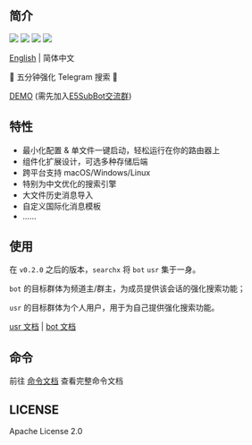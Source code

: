 ## 简介

![](https://img.shields.io/github/go-mod/go-version/iyear/searchx?style=flat-square)
![](https://img.shields.io/github/license/iyear/searchx?style=flat-square)
![](https://img.shields.io/github/v/release/iyear/searchx?color=red&style=flat-square)
![](https://img.shields.io/github/last-commit/iyear/searchx?style=flat-square)

[English](README.md) | 简体中文

🔎 五分钟强化 Telegram 搜索 🚀

[DEMO](https://t.me/e5subs_bot) (需先加入[E5SubBot交流群](https://t.me/e5subbot))

## 特性

- 最小化配置 & 单文件一键启动，轻松运行在你的路由器上
- 组件化扩展设计，可选多种存储后端
- 跨平台支持 macOS/Windows/Linux
- 特别为中文优化的搜索引擎
- 大文件历史消息导入
- 自定义国际化消息模板
- ……

## 使用

在 `v0.2.0` 之后的版本，`searchx` 将 `bot` `usr` 集于一身。

`bot` 的目标群体为频道主/群主，为成员提供该会话的强化搜索功能；

`usr` 的目标群体为个人用户，用于为自己提供强化搜索功能。

[usr 文档](docs/usr/README.zh.md) | [bot 文档](docs/bot/README.zh.md)

## 命令

前往 [命令文档](docs/command/searchx.md) 查看完整命令文档

## LICENSE

Apache License 2.0
